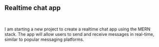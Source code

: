 ## Realtime chat app
<br>
<p>
I am starting a new project to create a realtime chat app using the MERN stack. The app will allow users to send and receive messages in real-time, similar to popular messaging platforms.
</p>